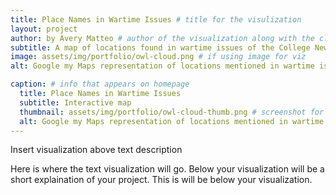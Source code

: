 ```yaml
---
title: Place Names in Wartime Issues # title for the visulization
layout: project
author: by Avery Matteo # author of the visualization along with the class year 
subtitle: A map of locations found in wartime issues of the College News
image: assets/img/portfolio/owl-cloud.png # if using image for viz
alt: Google my Maps representation of locations mentioned in wartime issues

caption: # info that appears on homepage
  title: Place Names in Wartime Issues
  subtitle: Interactive map
  thumbnail: assets/img/portfolio/owl-cloud-thumb.png # screenshot for your visualization. 
  alt: Google my Maps representation of locations mentioned in wartime issues
---
```

<!--  
insert visualization code or embedding here 
<iframe src="https://www.google.com/maps/d/u/0/embed?mid=1Ep4CjIcVGGvyQXFljUXzaUUpYhjsi-iI" width="640" height="480"></iframe>
--> 

Insert visualization above text description

Here is where the text visualization will go. Below your visualization will be a short explaination of your project. This is will be below your visualization. 
<!--  
Insert your description for the project here.
--> 
